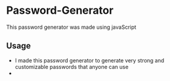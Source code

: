 # Password-Generator
  This password generator was made using javaScript

## Usage
   - I made this password generator to generate very strong and customizable passwords that anyone can use
   - 